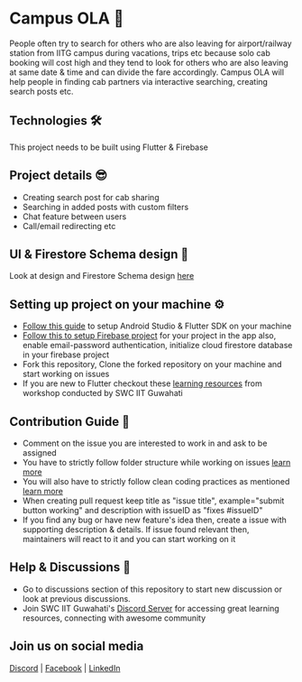 # Campus OLA 🚕

People often try to search for others who are also leaving for airport/railway station from IITG campus during vacations, trips etc because solo cab booking will cost high and they tend to look for others who are also leaving at same date & time and can divide the fare accordingly. Campus OLA will help people in finding cab partners via interactive searching, creating search posts etc.

## Technologies 🛠️

This project needs to be built using Flutter & Firebase

## Project details 😎

- Creating search post for cab sharing
- Searching in added posts with custom filters
- Chat feature between users
- Call/email redirecting etc

## UI & Firestore Schema design 🦄

Look at design and Firestore Schema design [here](https://www.figma.com/file/V478qN81WQ0nGJi0QKtPJI/Campus-OLA-Design?node-id=0%3A1)

## Setting up project on your machine ⚙️

- [Follow this guide](https://swciitg.notion.site/Day-1-f6ea19b1d7ff410e8ec03683772f4cd0) to setup Android Studio & Flutter SDK on your machine
- [Follow this to setup Firebase project](https://www.youtube.com/watch?v=sz4slPFwEvs) for your project in the app also, enable email-password authentication, initialize cloud firestore database in your firebase project
- Fork this repository, Clone the forked repository on your machine and start working on issues
- If you are new to Flutter checkout these [learning resources](https://swciitg.notion.site/8eb17b6e8f034d7cbd04f98054640cd0?v=50726fa13f6d40c1882448900ee36b03) from workshop conducted by SWC IIT Guwahati

## Contribution Guide 🤠

- Comment on the issue you are interested to work in and ask to be assigned
- You have to strictly follow folder structure while working on issues [learn more](https://www.geeksforgeeks.org/flutter-file-structure/)
- You will also have to strictly follow clean coding practices as mentioned [learn more](https://swciitg.notion.site/Basics-of-clean-code-1105189242954a4e9955eb8330872d46)
- When creating pull request keep title as "issue title", example="submit button working" and description with issueID as "fixes #issueID"
- If you find any bug or have new feature's idea then, create a issue with supporting description & details. If issue found relevant then, maintainers will react to it and you can start working on it

## Help & Discussions 🙌

- Go to discussions section of this repository to start new discussion or look at previous discussions.
- Join SWC IIT Guwahati's [Discord Server](https://discord.gg/2QUrA8HgWx) for accessing great learning resources, connecting with awesome community

## Join us on social media

[Discord](https://discord.com/invite/h2Q4MNBWe2) | [Facebook](https://www.facebook.com/swciitg/) | [LinkedIn](https://www.linkedin.com/company/student-s-web-committee-iitg/mycompany/)

